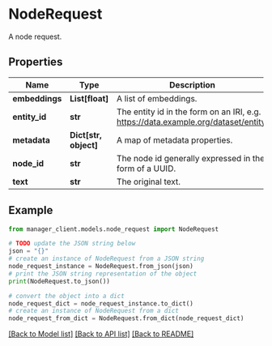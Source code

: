 # NodeRequest

A node request.

## Properties

Name | Type | Description | Notes
------------ | ------------- | ------------- | -------------
**embeddings** | **List[float]** | A list of embeddings. | [optional] 
**entity_id** | **str** | The entity id in the form on an IRI, e.g. https://data.example.org/dataset/entity. | 
**metadata** | **Dict[str, object]** | A map of metadata properties. | [optional] 
**node_id** | **str** | The node id generally expressed in the form of a UUID. | 
**text** | **str** | The original text. | [optional] 

## Example

```python
from manager_client.models.node_request import NodeRequest

# TODO update the JSON string below
json = "{}"
# create an instance of NodeRequest from a JSON string
node_request_instance = NodeRequest.from_json(json)
# print the JSON string representation of the object
print(NodeRequest.to_json())

# convert the object into a dict
node_request_dict = node_request_instance.to_dict()
# create an instance of NodeRequest from a dict
node_request_from_dict = NodeRequest.from_dict(node_request_dict)
```
[[Back to Model list]](../README.md#documentation-for-models) [[Back to API list]](../README.md#documentation-for-api-endpoints) [[Back to README]](../README.md)


